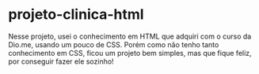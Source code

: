 # projeto-clinica-html
Nesse projeto, usei o conhecimento em HTML que adquiri com o curso da Dio.me, usando um pouco de CSS. Porém como não tenho tanto conhecimento em CSS, ficou um projeto bem simples, mas que fique feliz, por conseguir fazer ele sozinho!
